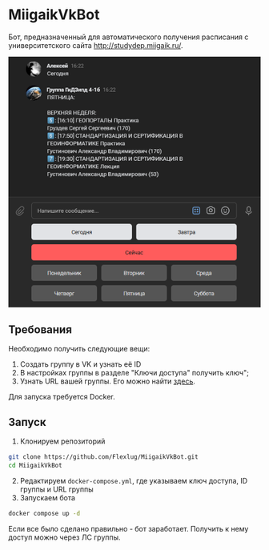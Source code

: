 # MiigaikVkBot

Бот, предназначенный для автоматического получения расписания с университетского сайта http://studydep.miigaik.ru/.

![demo](https://github.com/Flexlug/MiigaikVkBot/raw/master/docs/demo.png)

## Требования

Необходимо получить следующие вещи:
1. Создать группу в VK и узнать её ID
2. В настройках группы в разделе "Ключи доступа" получить ключ";
3. Узнать URL вашей группы. Его можно найти [здесь](https://study.miigaik.ru/api/v1/groups).

Для запуска требуется Docker.

## Запуск

1. Клонируем репозиторий
```bash
git clone https://github.com/Flexlug/MiigaikVkBot.git
cd MiigaikVkBot
```

2. Редактируем `docker-compose.yml`, где указываем ключ доступа, ID группы и URL группы
3. Запускаем бота
```bash
docker compose up -d
```

Если все было сделано правильно - бот заработает. Получить к нему доступ можно через ЛС группы.